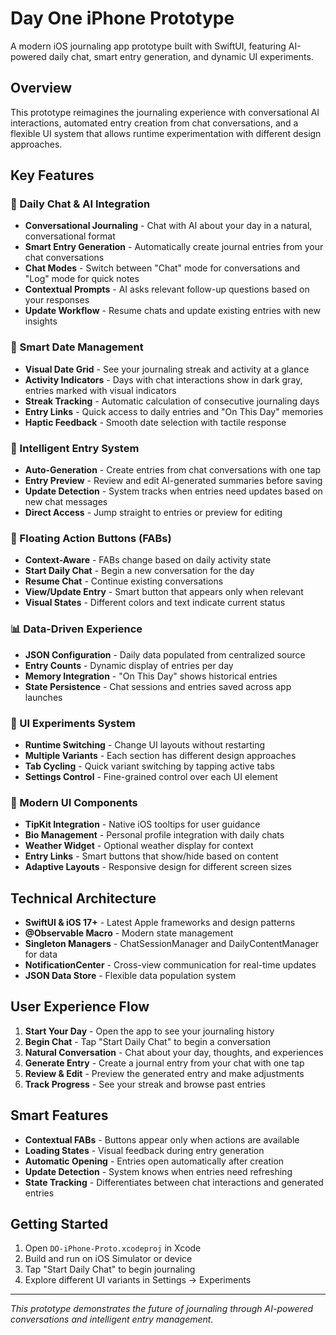 # Day One iPhone Prototype

A modern iOS journaling app prototype built with SwiftUI, featuring AI-powered daily chat, smart entry generation, and dynamic UI experiments.

## Overview

This prototype reimagines the journaling experience with conversational AI interactions, automated entry creation from chat conversations, and a flexible UI system that allows runtime experimentation with different design approaches.

## Key Features

### 💬 Daily Chat & AI Integration
- **Conversational Journaling** - Chat with AI about your day in a natural, conversational format
- **Smart Entry Generation** - Automatically create journal entries from your chat conversations
- **Chat Modes** - Switch between "Chat" mode for conversations and "Log" mode for quick notes
- **Contextual Prompts** - AI asks relevant follow-up questions based on your responses
- **Update Workflow** - Resume chats and update existing entries with new insights

### 📅 Smart Date Management
- **Visual Date Grid** - See your journaling streak and activity at a glance
- **Activity Indicators** - Days with chat interactions show in dark gray, entries marked with visual indicators
- **Streak Tracking** - Automatic calculation of consecutive journaling days
- **Entry Links** - Quick access to daily entries and "On This Day" memories
- **Haptic Feedback** - Smooth date selection with tactile response

### 📝 Intelligent Entry System
- **Auto-Generation** - Create entries from chat conversations with one tap
- **Entry Preview** - Review and edit AI-generated summaries before saving
- **Update Detection** - System tracks when entries need updates based on new chat messages
- **Direct Access** - Jump straight to entries or preview for editing

### 🎯 Floating Action Buttons (FABs)
- **Context-Aware** - FABs change based on daily activity state
- **Start Daily Chat** - Begin a new conversation for the day
- **Resume Chat** - Continue existing conversations
- **View/Update Entry** - Smart button that appears only when relevant
- **Visual States** - Different colors and text indicate current status

### 📊 Data-Driven Experience
- **JSON Configuration** - Daily data populated from centralized source
- **Entry Counts** - Dynamic display of entries per day
- **Memory Integration** - "On This Day" shows historical entries
- **State Persistence** - Chat sessions and entries saved across app launches

### 🧪 UI Experiments System
- **Runtime Switching** - Change UI layouts without restarting
- **Multiple Variants** - Each section has different design approaches
- **Tab Cycling** - Quick variant switching by tapping active tabs
- **Settings Control** - Fine-grained control over each UI element

### 🎨 Modern UI Components
- **TipKit Integration** - Native iOS tooltips for user guidance
- **Bio Management** - Personal profile integration with daily chats
- **Weather Widget** - Optional weather display for context
- **Entry Links** - Smart buttons that show/hide based on content
- **Adaptive Layouts** - Responsive design for different screen sizes

## Technical Architecture

- **SwiftUI & iOS 17+** - Latest Apple frameworks and design patterns
- **@Observable Macro** - Modern state management
- **Singleton Managers** - ChatSessionManager and DailyContentManager for data
- **NotificationCenter** - Cross-view communication for real-time updates
- **JSON Data Store** - Flexible data population system

## User Experience Flow

1. **Start Your Day** - Open the app to see your journaling history
2. **Begin Chat** - Tap "Start Daily Chat" to begin a conversation
3. **Natural Conversation** - Chat about your day, thoughts, and experiences
4. **Generate Entry** - Create a journal entry from your chat with one tap
5. **Review & Edit** - Preview the generated entry and make adjustments
6. **Track Progress** - See your streak and browse past entries

## Smart Features

- **Contextual FABs** - Buttons appear only when actions are available
- **Loading States** - Visual feedback during entry generation
- **Automatic Opening** - Entries open automatically after creation
- **Update Detection** - System knows when entries need refreshing
- **State Tracking** - Differentiates between chat interactions and generated entries

## Getting Started

1. Open `DO-iPhone-Proto.xcodeproj` in Xcode
2. Build and run on iOS Simulator or device
3. Tap "Start Daily Chat" to begin journaling
4. Explore different UI variants in Settings → Experiments

---

*This prototype demonstrates the future of journaling through AI-powered conversations and intelligent entry management.*